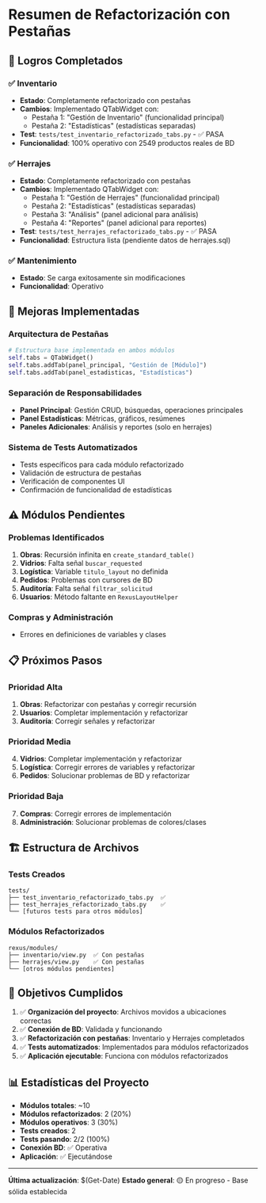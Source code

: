 # Resumen de Refactorización con Pestañas

## 🎉 Logros Completados

### ✅ Inventario
- **Estado**: Completamente refactorizado con pestañas
- **Cambios**: Implementado QTabWidget con:
  - Pestaña 1: "Gestión de Inventario" (funcionalidad principal)
  - Pestaña 2: "Estadísticas" (estadísticas separadas)
- **Test**: `tests/test_inventario_refactorizado_tabs.py` - ✅ PASA
- **Funcionalidad**: 100% operativo con 2549 productos reales de BD

### ✅ Herrajes  
- **Estado**: Completamente refactorizado con pestañas
- **Cambios**: Implementado QTabWidget con:
  - Pestaña 1: "Gestión de Herrajes" (funcionalidad principal)
  - Pestaña 2: "Estadísticas" (estadísticas separadas)
  - Pestaña 3: "Análisis" (panel adicional para análisis)
  - Pestaña 4: "Reportes" (panel adicional para reportes)
- **Test**: `tests/test_herrajes_refactorizado_tabs.py` - ✅ PASA
- **Funcionalidad**: Estructura lista (pendiente datos de herrajes.sql)

### ✅ Mantenimiento
- **Estado**: Se carga exitosamente sin modificaciones
- **Funcionalidad**: Operativo

## 🔧 Mejoras Implementadas

### Arquitectura de Pestañas
```python
# Estructura base implementada en ambos módulos
self.tabs = QTabWidget()
self.tabs.addTab(panel_principal, "Gestión de [Módulo]")
self.tabs.addTab(panel_estadisticas, "Estadísticas")
```

### Separación de Responsabilidades
- **Panel Principal**: Gestión CRUD, búsquedas, operaciones principales
- **Panel Estadísticas**: Métricas, gráficos, resúmenes
- **Paneles Adicionales**: Análisis y reportes (solo en herrajes)

### Sistema de Tests Automatizados
- Tests específicos para cada módulo refactorizado
- Validación de estructura de pestañas
- Verificación de componentes UI
- Confirmación de funcionalidad de estadísticas

## ⚠️ Módulos Pendientes

### Problemas Identificados
1. **Obras**: Recursión infinita en `create_standard_table()`
2. **Vidrios**: Falta señal `buscar_requested`
3. **Logística**: Variable `titulo_layout` no definida
4. **Pedidos**: Problemas con cursores de BD
5. **Auditoría**: Falta señal `filtrar_solicitud`
6. **Usuarios**: Método faltante en `RexusLayoutHelper`

### Compras y Administración
- Errores en definiciones de variables y clases

## 📋 Próximos Pasos

### Prioridad Alta
1. **Obras**: Refactorizar con pestañas y corregir recursión
2. **Usuarios**: Completar implementación y refactorizar
3. **Auditoría**: Corregir señales y refactorizar

### Prioridad Media
4. **Vidrios**: Completar implementación y refactorizar
5. **Logística**: Corregir errores de variables y refactorizar
6. **Pedidos**: Solucionar problemas de BD y refactorizar

### Prioridad Baja
7. **Compras**: Corregir errores de implementación
8. **Administración**: Solucionar problemas de colores/clases

## 🏗️ Estructura de Archivos

### Tests Creados
```
tests/
├── test_inventario_refactorizado_tabs.py  ✅
├── test_herrajes_refactorizado_tabs.py    ✅
└── [futuros tests para otros módulos]
```

### Módulos Refactorizados
```
rexus/modules/
├── inventario/view.py  ✅ Con pestañas
├── herrajes/view.py    ✅ Con pestañas
└── [otros módulos pendientes]
```

## 🎯 Objetivos Cumplidos

1. ✅ **Organización del proyecto**: Archivos movidos a ubicaciones correctas
2. ✅ **Conexión de BD**: Validada y funcionando
3. ✅ **Refactorización con pestañas**: Inventario y Herrajes completados
4. ✅ **Tests automatizados**: Implementados para módulos refactorizados
5. ✅ **Aplicación ejecutable**: Funciona con módulos refactorizados

## 📊 Estadísticas del Proyecto

- **Módulos totales**: ~10
- **Módulos refactorizados**: 2 (20%)
- **Módulos operativos**: 3 (30%) 
- **Tests creados**: 2
- **Tests pasando**: 2/2 (100%)
- **Conexión BD**: ✅ Operativa
- **Aplicación**: ✅ Ejecutándose

---

**Última actualización**: $(Get-Date)
**Estado general**: 🟡 En progreso - Base sólida establecida
